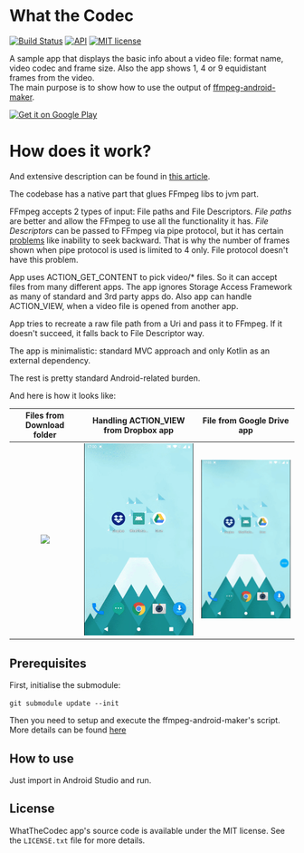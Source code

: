 # What the Codec

[![Build Status](https://travis-ci.org/Javernaut/WhatTheCodec.svg?branch=master)](https://travis-ci.org/Javernaut/WhatTheCodec)
[![API](https://img.shields.io/badge/API-16%2B-brightgreen.svg?style=flat)](https://android-arsenal.com/api?level=16)
[![MIT license](http://img.shields.io/badge/license-MIT-blue.svg)](https://github.com/Javernaut/WhatTheCodec/blob/master/LICENSE.txt)

A sample app that displays the basic info about a video file: format name, video codec and frame size. Also the app shows 1, 4 or 9 equidistant frames from the video.  
The main purpose is to show how to use the output of [ffmpeg-android-maker](https://github.com/Javernaut/ffmpeg-android-maker).

[<img src="https://play.google.com/intl/en_us/badges/images/generic/en_badge_web_generic.png" alt="Get it on Google Play" height="90">](https://play.google.com/store/apps/details?id=com.javernaut.whatthecodec)

# How does it work?

And extensive description can be found in [this article](https://proandroiddev.com/a-story-about-ffmpeg-in-android-part-ii-integration-55fb217251f0).

The codebase has a native part that glues FFmpeg libs to jvm part.  

FFmpeg accepts 2 types of input: File paths and File Descriptors. *File paths* are better and allow the FFmpeg to use all the functionality it has. *File Descriptors* can be passed to FFmpeg via pipe protocol, but it has certain [problems](https://ffmpeg.org/ffmpeg-protocols.html#pipe) like inability to seek backward. That is why the number of frames shown when pipe protocol is used is limited to 4 only. File protocol doesn't have this problem.  

App uses ACTION_GET_CONTENT to pick video/* files. So it can accept files from many different apps. The app ignores Storage Access Framework as many of standard and 3rd party apps do. Also app can handle ACTION_VIEW, when a video file is opened from another app.  
 
App tries to recreate a raw file path from a Uri and pass it to FFmpeg. If it doesn't succeed, it falls back to File Descriptor way.  

The app is minimalistic: standard MVC approach and only Kotlin as an external dependency.  
  
The rest is pretty standard Android-related burden.  

And here is how it looks like:

| Files from Download folder | Handling ACTION_VIEW from Dropbox app | File from Google Drive app |
| :---:  | :---: | :---: |
| <img src="images/download.gif"> | <img src="images/dropbox.gif"> | <img src="images/drive.gif"> |

## Prerequisites

First, initialise the submodule:  

`git submodule update --init`  
  
Then you need to setup and execute the ffmpeg-android-maker's script. More details can be found [here](https://github.com/Javernaut/ffmpeg-android-maker)  

## How to use

Just import in Android Studio and run.

## License

WhatTheCodec app's source code is available under the MIT license. See the `LICENSE.txt` file for more details.
